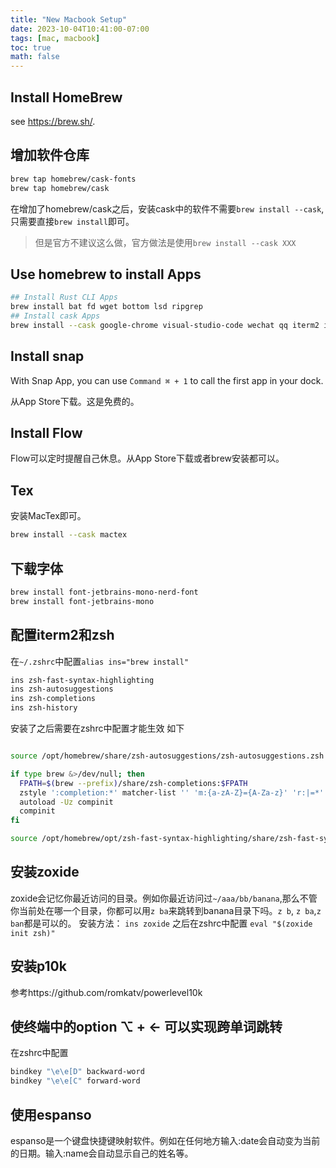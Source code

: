 ```yaml
---
title: "New Macbook Setup"
date: 2023-10-04T10:41:00-07:00
tags: [mac, macbook]
toc: true
math: false
---
```

## Install HomeBrew
see https://brew.sh/.

## 增加软件仓库
```bash
brew tap homebrew/cask-fonts 
brew tap homebrew/cask
```

在增加了homebrew/cask之后，安装cask中的软件不需要`brew install --cask`, 只需要直接`brew install`即可。

> 但是官方不建议这么做，官方做法是使用`brew install --cask XXX`

## Use homebrew to install Apps
```bash
## Install Rust CLI Apps
brew install bat fd wget bottom lsd ripgrep
## Install cask Apps
brew install --cask google-chrome visual-studio-code wechat qq iterm2 iina
```

## Install snap
With Snap App, you can use `Command ⌘ + 1` to call the first app in your dock.

从App Store下载。这是免费的。

## Install Flow
Flow可以定时提醒自己休息。从App Store下载或者brew安装都可以。

## Tex
安装MacTex即可。

```bash
brew install --cask mactex
```

## 下载字体
```bash
brew install font-jetbrains-mono-nerd-font
brew install font-jetbrains-mono
```

## 配置iterm2和zsh
在`~/.zshrc`中配置`alias ins="brew install"`

```bash
ins zsh-fast-syntax-highlighting
ins zsh-autosuggestions
ins zsh-completions
ins zsh-history
```
安装了之后需要在zshrc中配置才能生效
如下
```bash

source /opt/homebrew/share/zsh-autosuggestions/zsh-autosuggestions.zsh

if type brew &>/dev/null; then
  FPATH=$(brew --prefix)/share/zsh-completions:$FPATH
  zstyle ':completion:*' matcher-list '' 'm:{a-zA-Z}={A-Za-z}' 'r:|=*' 'l:|=* r:|=*'
  autoload -Uz compinit
  compinit
fi

source /opt/homebrew/opt/zsh-fast-syntax-highlighting/share/zsh-fast-syntax-highlighting/fast-syntax-highlighting.plugin.zsh
```
## 安装zoxide
zoxide会记忆你最近访问的目录。例如你最近访问过`~/aaa/bb/banana`,那么不管你当前处在哪一个目录，你都可以用`z ba`来跳转到banana目录下吗。`z b`, `z ba`,`z ban`都是可以的。
安装方法：
`ins zoxide`
之后在zshrc中配置
`eval "$(zoxide init zsh)"`

## 安装p10k
参考https://github.com/romkatv/powerlevel10k

## 使终端中的option ⌥ + ← 可以实现跨单词跳转
在zshrc中配置
```bash
bindkey "\e\e[D" backward-word
bindkey "\e\e[C" forward-word
```

## 使用espanso
espanso是一个键盘快捷键映射软件。例如在任何地方输入:date会自动变为当前的日期。输入:name会自动显示自己的姓名等。



